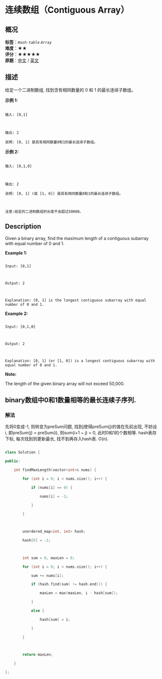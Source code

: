 # 连续数组（Contiguous Array）
## 概况
**标签**：*`Hash-table`*  *`Array`*<br>
**难度**：★★<br>
**评分**：★★★★★<br>
**原题**：[中文](https://leetcode-cn.com/problems/contiguous-array) / [英文](https://leetcode.com/problems/contiguous-array)
## 描述

给定一个二进制数组, 找到含有相同数量的 0 和 1 的最长连续子数组。



**示例 1:**

```

输入: [0,1]



输出: 2

说明: [0, 1] 是具有相同数量0和1的最长连续子数组。

```



**示例 2:**

```

输入: [0,1,0]



输出: 2

说明: [0, 1] (或 [1, 0]) 是具有相同数量0和1的最长连续子数组。



注意:给定的二进制数组的长度不会超过50000。

```



## Description

Given a binary array, find the maximum length of a contiguous subarray with equal number of 0 and 1. 





**Example 1:**

```

Input: [0,1]



Output: 2



Explanation: [0, 1] is the longest contiguous subarray with equal number of 0 and 1.

```







**Example 2:**

```

Input: [0,1,0]



Output: 2



Explanation: [0, 1] (or [1, 0]) is a longest contiguous subarray with equal number of 0 and 1.

```

**Note:**



The length of the given binary array will not exceed 50,000.







## binary数组中0和1数量相等的最长连续子序列.



### 解法

先将0变成-1, 则转变为preSum问题, 找到j使得preSum(j)的值在先前出现, 不妨设i, 即preSum(j) = preSum(i), 则sum(i+1 ~ j) = 0, 此时0和1的个数相等. hash表存下标, 每次找到则更新最长, 找不到再存入hash表. O(n).



```c++

class Solution {

public:

    int findMaxLength(vector<int>& nums) {

        for (int i = 0; i < nums.size(); i++) {

            if (nums[i] == 0) {

                nums[i] = -1;

            }

        }

        

        unordered_map<int, int> hash;

        hash[0] = -1;

        

        int sum = 0, maxLen = 0;

        for (int i = 0; i < nums.size(); i++) {

            sum += nums[i];

            if (hash.find(sum) != hash.end()) {

                maxLen = max(maxLen, i - hash[sum]);

            }

            else {

                hash[sum] = i;

            }

        }

        

        return maxLen;

    }

};

```